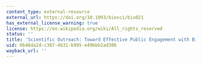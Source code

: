 ```yaml
---
content_type: external-resource
external_url: https://doi.org/10.1093/biosci/biu021
has_external_license_warning: true
license: https://en.wikipedia.org/wiki/All_rights_reserved
status: ''
title: 'Scientific Outreach: Toward Effective Public Engagement with Biological Science'
uid: 0b48da2d-c387-4b31-b995-e49bbb2ad306
wayback_url: ''
---
```


